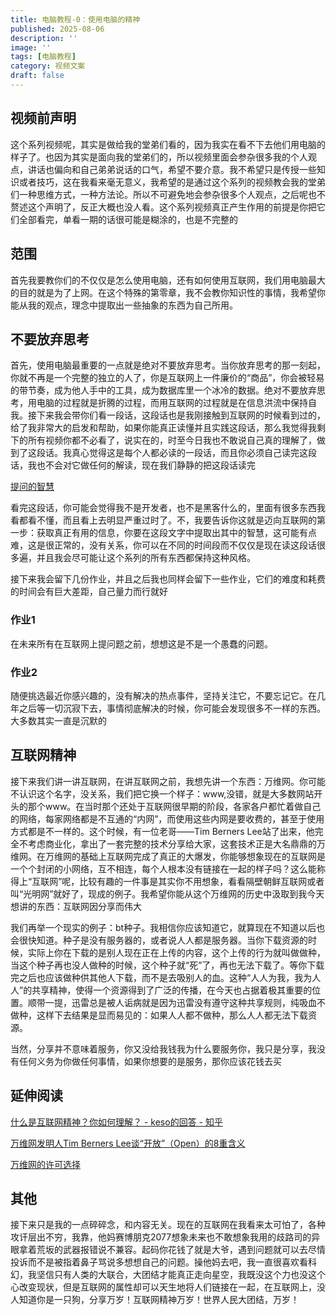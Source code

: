 ```yaml
---
title: 电脑教程-0：使用电脑的精神
published: 2025-08-06
description: ''
image: ''
tags: [电脑教程]
category: 视频文案
draft: false 
---
```


## 视频前声明

这个系列视频呢，其实是做给我的堂弟们看的，因为我实在看不下去他们用电脑的样子了。也因为其实是面向我的堂弟们的，所以视频里面会参杂很多我的个人观点，讲话也偏向和自己弟弟说话的口气，希望不要介意。我不希望只是传授一些知识或者技巧，这在我看来毫无意义，我希望的是通过这个系列的视频教会我的堂弟们一种思维方式，一种方法论。所以不可避免地会参杂很多个人观点，之后呢也不赘述这个声明了，反正大概也没人看。这个系列视频真正产生作用的前提是你把它们全部看完，单看一期的话很可能是糊涂的，也是不完整的

## 范围

首先我要教你们的不仅仅是怎么使用电脑，还有如何使用互联网，我们用电脑最大的目的就是为了上网。在这个特殊的第零章，我不会教你知识性的事情，我希望你能从我的观点，理念中提取出一些抽象的东西为自己所用。

## 不要放弃思考

首先，使用电脑最重要的一点就是绝对不要放弃思考。当你放弃思考的那一刻起，你就不再是一个完整的独立的人了，你是互联网上一件廉价的“商品”，你会被轻易的带节奏，成为他人手中的工具，成为数据库里一个冰冷的数据。绝对不要放弃思考，用电脑的过程就是折腾的过程，而用互联网的过程就是在信息洪流中保持自我。接下来我会带你们看一段话，这段话也是我刚接触到互联网的时候看到过的，给了我非常大的启发和帮助，如果你能真正读懂并且实践这段话，那么我觉得我剩下的所有视频你都不必看了，说实在的，时至今日我也不敢说自己真的理解了，做到了这段话。我真心觉得这是每个人都必读的一段话，而且你必须自己读完这段话，我也不会对它做任何的解读，现在我们静静的把这段话读完



[提问的智慧](https://github.com/ryanhanwu/How-To-Ask-Questions-The-Smart-Way/blob/main/README-zh_CN.md)

看完这段话，你可能会觉得我不是开发者，也不是黑客什么的，里面有很多东西我看都看不懂，而且看上去明显严重过时了。不，我要告诉你这就是迈向互联网的第一步：获取真正有用的信息，你要在这段文字中提取出其中的智慧，这可能有点难，这是很正常的，没有关系，你可以在不同的时间段而不仅仅是现在读这段话很多遍，并且我会尽可能让这个系列的所有东西都保持这种风格。

接下来我会留下几份作业，并且之后我也同样会留下一些作业，它们的难度和耗费的时间会有巨大差距，自己量力而行就好

### 作业1

在未来所有在互联网上提问题之前，想想这是不是一个愚蠢的问题。

### 作业2

随便挑选最近你感兴趣的，没有解决的热点事件，坚持关注它，不要忘记它。在几年之后等一切沉寂下去，事情彻底解决的时候，你可能会发现很多不一样的东西。大多数其实一直是沉默的

## 互联网精神

接下来我们讲一讲互联网，在讲互联网之前，我想先讲一个东西：万维网。你可能不认识这个名字，没关系，我们把它换一个样子：www,没错，就是大多数网站开头的那个www。在当时那个还处于互联网很早期的阶段，各家各户都忙着做自己的网络，每家网络都是不互通的“内网”，而使用这些内网是要收费的，甚至于使用方式都是不一样的。这个时候，有一位老哥——Tim Berners Lee站了出来，他完全不考虑商业化，拿出了一套完整的技术分享给大家，这套技术正是大名鼎鼎的万维网。在万维网的基础上互联网完成了真正的大爆发，你能够想象现在的互联网是一个个封闭的小网络，互不相连，每个人根本没有链接在一起的样子吗？这么能称得上“互联网”呢，比较有趣的一件事是其实你不用想象，看看隔壁朝鲜互联网或者叫“光明网”就好了，现成的例子。我希望你能从这个万维网的历史中汲取到我今天想讲的东西：互联网因分享而伟大

我们再举一个现实的例子：bt种子。我相信你应该知道它，就算现在不知道以后也会很快知道。种子是没有服务器的，或者说人人都是服务器。当你下载资源的时候，实际上你在下载的是别人现在正在上传的内容，这个上传的行为就叫做做种，当这个种子再也没人做种的时候，这个种子就“死”了，再也无法下载了。等你下载完之后也应该做种供其他人下载，而不是去吸别人的血。这种“人人为我，我为人人”的共享精神，使得一个资源得到了广泛的传播，在今天也占据着极其重要的位置。顺带一提，迅雷总是被人诟病就是因为迅雷没有遵守这种共享规则，纯吸血不做种，这样下去结果是显而易见的：如果人人都不做种，那么人人都无法下载资源。

当然，分享并不意味着服务，你又没给我钱我为什么要服务你，我只是分享，我没有任何义务为你做任何事情，如果你想要的是服务，那你应该花钱去买

## 延伸阅读

[什么是互联网精神？你如何理解？ - keso的回答 - 知乎](https://www.zhihu.com/question/19571539/answer/12252090)

[万维网发明人Tim Berners Lee谈“开放”（Open）的8重含义](https://36kr.com/p/1641800974337)

[万维网的许可选择](https://opensourceway.community/posts/history-of-open-source/02-06-www-did-not-choose-gpl-and-open-public/)

## 其他

接下来只是我的一点碎碎念，和内容无关。现在的互联网在我看来太可怕了，各种攻讦层出不穷，我靠，他妈赛博朋克2077想象未来也不敢想象我用的歧路司的异眼拿着荒坂的武器报错说不兼容。起码你花钱了就是大爷，遇到问题就可以去尽情投诉而不是被指着鼻子骂说多想想自己的问题。操他妈去吧，我一直很喜欢看科幻，我坚信只有人类的大联合，大团结才能真正走向星空，我既没这个力也没这个心改变现状，但是互联网的属性却可以天生地将人们链接在一起，在互联网上，没人知道你是一只狗，分享万岁！互联网精神万岁！世界人民大团结，万岁！

